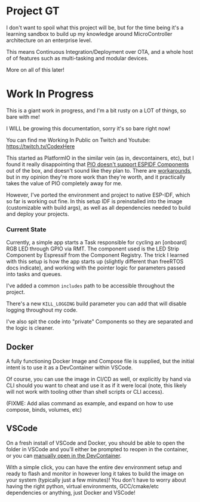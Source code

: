 # Project GT

I don't want to spoil what this project will be, but for the time being it's a learning sandbox to build up my knowledge around MicroController architecture on an enterprise level.

This means Continuous Integration/Deployment over OTA, and a whole host of of features such as multi-tasking and modular devices.

More on all of this later!

# Work In Progress

This is a giant work in progress, and I'm a bit rusty on a LOT of things, so bare with me!

I WILL be growing this documentation, sorry it's so bare right now!

You can find me Working In Public on Twitch and Youtube: https://twitch.tv/CodexHere

This started as PlatformIO in the similar vein (as in, devcontainers, etc), but I found it really disappointing that [PIO doesn't support ESPIDF Components](https://github.com/platformio/platform-espressif32/issues/453#issuecomment-1814823010) out of the box, and doesn't sound like they plan to. There are [workarounds](https://docs.platformio.org/en/latest/frameworks/espidf.html#esp-idf-components), but in my opinion they're more work than they're worth, and it practically takes the value of PIO completely away for me.

However, I've ported the environment and project to native ESP-IDF, which so far is working out fine. In this setup IDF is preinstalled into the image (customizable with build args), as well as all dependencies needed to build and deploy your projects.

### Current State

Currently, a simple app starts a Task responsible for cycling an [onboard] RGB LED through GPIO via RMT. The component used is the LED Strip Component by Espressif from the Component Registry. The trick I learned with this setup is how the app starts up (slightly different than freeRTOS docs indicate), and working with the pointer logic for parameters passed into tasks and queues.

I've added a common `includes` path to be accessible throughout the project.

There's a new `KILL_LOGGING` build parameter you can add that will disable logging throughout my code.

I've also spit the code into "private" Components so they are separated and the logic is cleaner.

## Docker

A fully functioning Docker Image and Compose file is supplied, but the initial intent is to use it as a DevContainer within VSCode.

Of course, you can use the image in CI/CD as well, or explicitly by hand via CLI should you want to cheat and use it as if it were local (note, this likely will not work with tooling other than shell scripts or CLI access).

(FIXME: Add alias command as example, and expand on how to use compose, binds, volumes, etc)

## VSCode

On a fresh install of VSCode and Docker, you should be able to open the folder in VSCode and you'll either be prompted to reopen in the container, or you can [manually open in the DevContainer](https://code.visualstudio.com/docs/devcontainers/containers#_quick-start-open-an-existing-folder-in-a-container).

With a simple click, you can have the entire dev environment setup and ready to flash and monitor in however long it takes to build the image on your system (typically just a few minutes)! You don't have to worry about having the right python, virtual environments, GCC/cmake/etc dependencies or anything, just Docker and VSCode!
